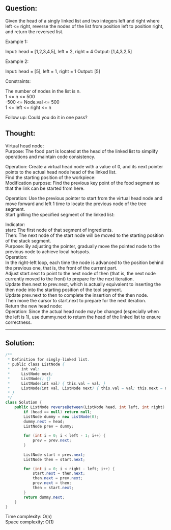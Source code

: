 ## Question:

Given the head of a singly linked list and two integers left and right where left <= right, reverse the nodes of the list from position left to position right, and return the reversed list.
 
Example 1:

Input: head = [1,2,3,4,5], left = 2, right = 4
Output: [1,4,3,2,5]  

Example 2:

Input: head = [5], left = 1, right = 1
Output: [5]

Constraints:

The number of nodes in the list is n.  
1 <= n <= 500  
-500 <= Node.val <= 500  
1 <= left <= right <= n  

Follow up: Could you do it in one pass?

## Thought:
Virtual head node:  
Purpose: The food part is located at the head of the linked list to simplify operations and maintain code consistency.

Operation: Create a virtual head node with a value of 0, and its next pointer points to the actual head node head of the linked list.  
Find the starting position of the workpiece:  
Modification purpose: Find the previous key point of the food segment so that the link can be started from here.

Operation: Use the previous pointer to start from the virtual head node and move forward and left 1 time to locate the previous node of the tree segment.  
Start grilling the specified segment of the linked list:  

Indicator:  
start: The first node of that segment of ingredients.  
Then: The next node of the start node will be moved to the starting position of the stack segment.  
Purpose: By adjusting the pointer, gradually move the pointed node to the previous node to achieve local hotspots.  
Operation:  
In the right-left loop, each time the node is advanced to the position behind the previous one, that is, the front of the current part.  
Adjust start.next to point to the next node of then (that is, the next node currently moved to the front) to prepare for the next iteration.  
Update then.next to prev.next, which is actually equivalent to inserting the then node into the starting position of the tool segment.  
Update prev.next to then to complete the insertion of the then node.  
Then move the cursor to start.next to prepare for the next iteration.  
Return the new head node:  
Operation: Since the actual head node may be changed (especially when the left is 1), use dummy.next to return the head of the linked list to ensure correctness.

---
## Solution:
```Java
/**
 * Definition for singly-linked list.
 * public class ListNode {
 *     int val;
 *     ListNode next;
 *     ListNode() {}
 *     ListNode(int val) { this.val = val; }
 *     ListNode(int val, ListNode next) { this.val = val; this.next = next; }
 * }
 */
class Solution {
    public ListNode reverseBetween(ListNode head, int left, int right) {
        if (head == null) return null;
        ListNode dummy = new ListNode(0); 
        dummy.next = head;
        ListNode prev = dummy;  
        
        for (int i = 0; i < left - 1; i++) {
            prev = prev.next;  
        }
        
        ListNode start = prev.next;  
        ListNode then = start.next;  

        for (int i = 0; i < right - left; i++) {
            start.next = then.next;
            then.next = prev.next;
            prev.next = then;
            then = start.next;
        }
        return dummy.next;  
    }
}
```
Time complexity: O(n)  
Space complexity: O(1)
